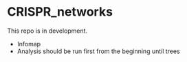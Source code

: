 # CRISPR_networks

This repo is in development.

* Infomap
* Analysis should be run first from the beginning until trees
